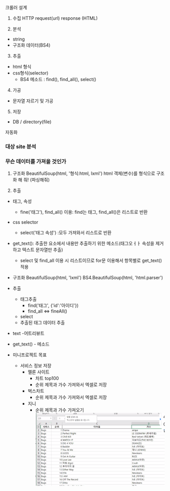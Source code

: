 크롤러 설계
1. 수집
HTTP 
request(url)
response
(HTML)

2. 분석
- string
- 구조화 데이터(BS4)
3. 추출
- html 형식
- css형식(selector)
    - BS4 메소드 : find(), find_all(), select()
4. 가공
- 문자열 자르기 및 가공
5. 저장
- DB / directory(file)

자동화

### 대상 site 분석
### 무슨 데이터를 가져올 것인가

1. 구조화
BeautifulSoup(html, '형식:html, lxml')
html 객체(변수)를 형식으로 구조화 해 줘! (파싱해줘)

2. 추출

- 태그, 속성
    - fine('태그'), find_all() 이용: find는 태그, find_all()은 리스트로 반환
- css selector
    - select('태그 속성') :모두 가져와서 리스트로 반환

- get_text(): 추출한 요소에서 내용만 추출하기 위한 메소드(태그오ㅓㅏ 속성을 제거하고 텍스트 문자열만 추출)
    - select 및 find_all 이용 시 리스트이므로 for문 이용해서 항목별로 get_text() 적용

- 구조화
    BeautifulSoup(html, 'lxml')
    BS4.BeautifulSoup(html, 'html.parser')
- 추출
    - 태그추출
        - find('태그', {'id':'아이디'})
        - find_all <=> fineAll()
    - select
    - 추출된 태그 데이터 추출

- text -어트리뷰트
- get_text() - 메소드

- 미니프로젝트 목표
    - 서비스 정보 저장
        - 멜론 사이트 
            - 차트 top100
            - 순위 제목과 가수 가져와서 엑셀로 저장
        - 벅스차트
            - 순위 제목과 가수 가져와서 엑셀로 저장
        - 지니
            - 순위 제목과 가수 가져오기
    ![Alt text](image-8.png)
